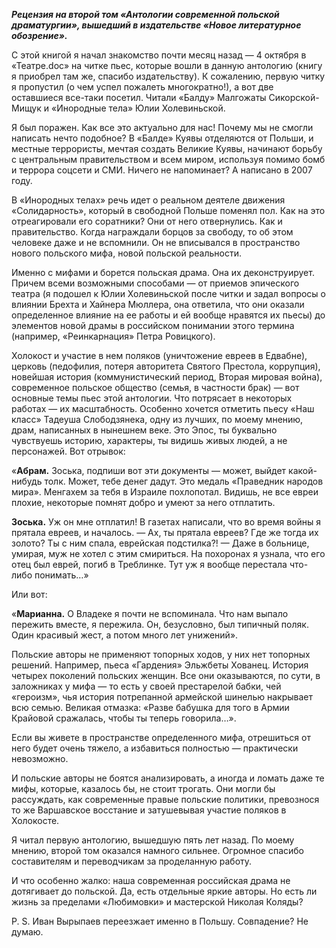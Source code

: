 **_Рецензия на второй том «Антологии современной польской драматургии», вышедший в издательстве «Новое литературное обозрение»._**

С этой книгой я начал знакомство почти месяц назад — 4 октября в «Театре.doc» на читке пьес, которые вошли в данную антологию (книгу я приобрел там же, спасибо издательству). К сожалению, первую читку я пропустил (о чем успел пожалеть многократно!), а вот две оставшиеся все-таки посетил. Читали «Балду» Малгожаты Сикорской-Мищук и «Инородные тела» Юлии Холевиньской.

Я был поражен. Как все это актуально для нас! Почему мы не смогли написать нечто подобное? В «Балде» Куявы отделяются от Польши, и местные террористы, мечтая создать Великие Куявы, начинают борьбу с центральным правительством и всем миром, используя помимо бомб и террора соцсети и СМИ. Ничего не напоминает? А написано в 2007 году.

В «Инородных телах» речь идет о реальном деятеле движения «Солидарность», который в свободной Польше поменял пол. Как на это отреагировали его соратники? Они от него отвернулись. Как и правительство. Когда награждали борцов за свободу, то об этом человеке даже и не вспомнили. Он не вписывался в пространство нового польского мифа, новой польской реальности.

Именно с мифами и борется польская драма. Она их деконструирует. Причем всеми возможными способами — от приемов эпического театра (я подошел к Юлии Холевиньской после читки и задал вопросы о влиянии Брехта и Хайнера Мюллера, она ответила, что они оказали определенное влияние на ее работы и ей вообще нравятся их пьесы) до элементов новой драмы в российском понимании этого термина (например, «Реинкарнация» Петра Ровицкого).

Холокост и участие в нем поляков (уничтожение евреев в Едвабне), церковь (педофилия, потеря авторитета Святого Престола, коррупция), новейшая история (коммунистический период, Вторая мировая война), современное польское общество (семья, в частности брак) — вот основные темы пьес этой антологии. Что потрясает в некоторых работах — их масштабность. Особенно хочется отметить пьесу «Наш класс» Тадеуша Слободзянека, одну из лучших, по моему мнению, драм, написанных в нынешнем веке. Это Эпос, ты буквально чувствуешь историю, характеры, ты видишь живых людей, а не персонажей. Вот отрывок:

«**Абрам.** Зоська, подпиши вот эти документы — может, выйдет какой-нибудь толк. Может, тебе денег дадут. Это медаль «Праведник народов мира». Менгахем за тебя в Израиле похлопотал. Видишь, не все евреи плохие, некоторые помнят добро и умеют за него отплатить.

**Зоська.** Уж он мне отплатил! В газетах написали, что во время войны я прятала евреев, и началось. — Ах, ты прятала евреев? Где же тогда их золото? Ты с ним спала, еврейская подстилка?! — Даже в больнице, умирая, муж не хотел с этим смириться. На похоронах я узнала, что его отец был еврей, погиб в Треблинке. Тут уж я вообще перестала что-либо понимать…»

Или вот:

«**Марианна.** О Владеке я почти не вспоминала. Что нам выпало пережить вместе, я пережила. Он, безусловно, был типичный поляк. Один красивый жест, а потом много лет унижений».

Польские авторы не применяют топорных ходов, у них нет топорных решений. Например, пьеса «Гардения» Эльжбеты Хованец. История четырех поколений польских женщин. Все они оказываются, по сути, в заложниках у мифа — то есть у своей престарелой бабки, чей «героизм», чья история потрепанной армейской шинелью накрывает всю семью. Великая отмазка: «Разве бабушка для того в Армии Крайовой сражалась, чтобы ты теперь говорила…».

Если вы живете в пространстве определенного мифа, отрешиться от него будет очень тяжело, а избавиться полностью — практически невозможно.

И польские авторы не боятся анализировать, а иногда и ломать даже те мифы, которые, казалось бы, не стоит трогать. Они могли бы рассуждать, как современные правые польские политики, превознося то же Варшавское восстание и затушевывая участие поляков в Холокосте.

Я читал первую антологию, вышедшую пять лет назад. По моему мнению, второй том оказался намного сильнее. Огромное спасибо составителям и переводчикам за проделанную работу.

И что особенно жалко: наша современная российская драма не дотягивает до польской. Да, есть отдельные яркие авторы. Но есть ли жизнь за пределами «Любимовки» и мастерской Николая Коляды?

P. S. Иван Вырыпаев переезжает именно в Польшу. Совпадение? Не думаю. 
